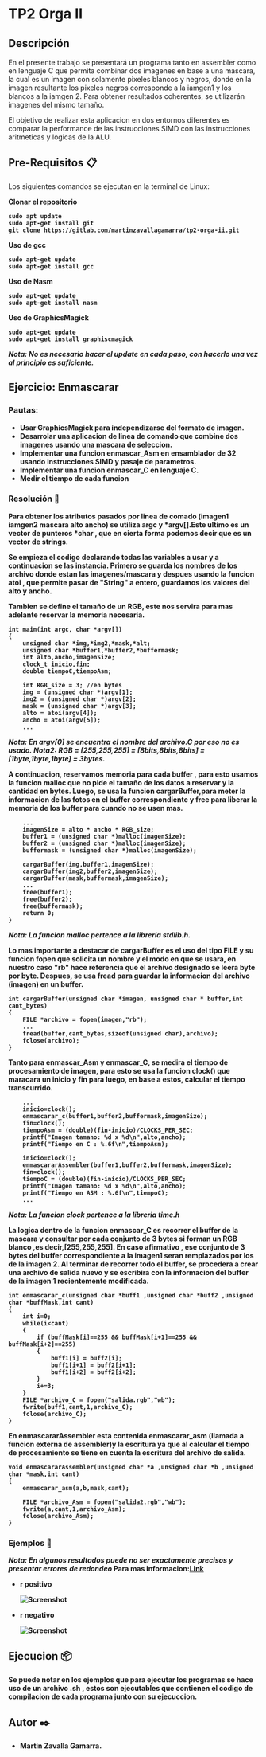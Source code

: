 # TP2 Orga II


## Descripción 
En el presente trabajo se presentará un programa tanto en assembler como en lenguaje C que permita combinar dos imagenes en base a una mascara, la cual es un imagen con solamente pixeles blancos y negros, donde en la imagen resultante los pixeles negros corresponde a la iamgen1  y los blancos a la iamgen 2. Para obtener resultados coherentes, se utilizarán imagenes del mismo tamaño.<p>
El objetivo de realizar esta aplicacion en dos entornos diferentes es comparar la performance de las instrucciones SIMD con las instrucciones aritmeticas y logicas de la ALU.

## Pre-Requisitos 📋
Los siguientes comandos se ejecutan en la terminal de Linux: 

<b>Clonar el repositorio<b>
```
sudo apt update
sudo apt-get install git
git clone https://gitlab.com/martinzavallagamarra/tp2-orga-ii.git 
```
<b>Uso de gcc<b>
```
sudo apt-get update
sudo apt-get install gcc 
```
<b>Uso de Nasm<b>
```
sudo apt-get update
sudo apt-get install nasm 
```
<b>Uso de GraphicsMagick<b>
```
sudo apt-get update
sudo apt-get install graphiscmagick 
```
_Nota: No es necesario hacer el update en cada paso, con hacerlo una vez al principio es suficiente._

## Ejercicio: Enmascarar 

### Pautas:
- Usar GraphicsMagick para independizarse del formato de imagen.
- Desarrolar una aplicacion de linea de comando que combine dos imagenes usando una mascara de seleccion.
- Implementar una funcion enmascar_Asm en ensamblador de 32 usando instrucciones SIMD y pasaje de parametros.
- Implementar una funcion enmascar_C  en lenguaje C.
- Medir el tiempo de cada funcion

### Resolución 🔧

Para obtener los atributos pasados por linea de comado (imagen1  iamgen2  mascara alto ancho) se utiliza argc y *argv[].Este ultimo es un vector de punteros *char , que en cierta forma podemos decir que es un vector de strings.<p>
Se empieza el codigo declarando todas las variables a usar y a continuacion se las instancia. Primero se guarda los nombres de los archivo donde estan las imagenes/mascara y despues usando la funcion atoi , que permite pasar de "String" a entero, guardamos los valores del alto y ancho.<p>
Tambien se define el tamaño de un RGB, este nos servira para mas adelante reservar la memoria necesaria.   
```
int main(int argc, char *argv[])  
{
    unsigned char *img,*img2,*mask,*alt;
    unsigned char *buffer1,*buffer2,*buffermask;
    int alto,ancho,imagenSize;
    clock_t inicio,fin;
    double tiempoC,tiempoAsm;

    int RGB_size = 3; //en bytes
    img = (unsigned char *)argv[1];
    img2 = (unsigned char *)argv[2];
    mask = (unsigned char *)argv[3];
    alto = atoi(argv[4]);
    ancho = atoi(argv[5]); 
    ...
```
_Nota: En argv[0] se encuentra el nombre del archivo.C por eso no es usado._
_Nota2: RGB = [255,255,255] = [8bits,8bits,8bits] = [1byte,1byte,1byte] = 3bytes._

A continuacion, reservamos memoria para cada buffer , para esto usamos la funcion malloc que no pide el tamaño de los datos a reservar y la cantidad en bytes. Luego, se usa la funcion cargarBuffer,para meter la informacion de las fotos en el buffer correspondiente y free para liberar la memoria de los buffer para cuando no se usen mas.
```
    ...
    imagenSize = alto * ancho * RGB_size;
    buffer1 = (unsigned char *)malloc(imagenSize);
    buffer2 = (unsigned char *)malloc(imagenSize);
    buffermask = (unsigned char *)malloc(imagenSize); 
    
    cargarBuffer(img,buffer1,imagenSize);
    cargarBuffer(img2,buffer2,imagenSize);
    cargarBuffer(mask,buffermask,imagenSize);
    ...
    free(buffer1);
    free(buffer2);
    free(buffermask);
    return 0;
}
```
_Nota: La funcion malloc pertence a la libreria stdlib.h._

Lo mas importante a destacar de cargarBuffer es el uso del tipo FILE y su funcion fopen que solicita un nombre y el modo en que se usara, en nuestro caso "rb" hace referencia que el archivo designado se leera byte por byte. Despues, se usa fread para guardar la informacion del archivo (imagen) en un buffer.
```
int cargarBuffer(unsigned char *imagen, unsigned char * buffer,int cant_bytes)
{
    FILE *archivo = fopen(imagen,"rb");
    ...
    fread(buffer,cant_bytes,sizeof(unsigned char),archivo);    
    fclose(archivo);
}
```
Tanto para enmascar_Asm y enmascar_C, se medira el tiempo de procesamiento de imagen, para esto se usa la funcion clock() que maracara un inicio y fin para luego, en base a estos, calcular el tiempo transcurrido.
```
    ...
    inicio=clock();
    enmascarar_c(buffer1,buffer2,buffermask,imagenSize);
    fin=clock();
    tiempoAsm = (double)(fin-inicio)/CLOCKS_PER_SEC;
    printf("Imagen tamano: %d x %d\n",alto,ancho);
    printf("Tiempo en C : %.6f\n",tiempoAsm);

    inicio=clock();
    enmascararAssembler(buffer1,buffer2,buffermask,imagenSize);
    fin=clock();
    tiempoC = (double)(fin-inicio)/CLOCKS_PER_SEC;
    printf("Imagen tamano: %d x %d\n",alto,ancho);
    printf("Tiempo en ASM : %.6f\n",tiempoC);
    ...
```
_Nota: La funcion clock pertence a la libreria time.h_

La logica dentro de la funcion enmascar_C es recorrer el buffer de la mascara y consultar por cada conjunto de 3 bytes si forman un RGB blanco ,es decir,[255,255,255]. En caso afirmativo , ese conjunto de 3 bytes del buffer correspondiente a la imagen1 seran remplazados por los de la imagen 2.
Al terminar de recorrer todo el buffer, se procedera a crear una archivo de salida nuevo y se escribira con la informacion del buffer de la imagen 1 recientemente modificada.
```
int enmascarar_c(unsigned char *buff1 ,unsigned char *buff2 ,unsigned char *buffMask,int cant)
{
    int i=0;
    while(i<cant)
    {
        if (buffMask[i]==255 && buffMask[i+1]==255 && buffMask[i+2]==255)
        {
            buff1[i] = buff2[i];
            buff1[i+1] = buff2[i+1];
            buff1[i+2] = buff2[i+2];           
        }
        i+=3;
    }
    FILE *archivo_C = fopen("salida.rgb","wb");
    fwrite(buff1,cant,1,archivo_C);
    fclose(archivo_C);    
}
```
En enmascararAssembler esta contenida enmascarar_asm (llamada a funcion externa de assembler)y la escritura ya que al calcular el tiempo de procesamiento se tiene en cuenta la escritura del archivo de salida. 
```
void enmascararAssembler(unsigned char *a ,unsigned char *b ,unsigned char *mask,int cant)
{
    enmascarar_asm(a,b,mask,cant);

    FILE *archivo_Asm = fopen("salida2.rgb","wb");
    fwrite(a,cant,1,archivo_Asm);
    fclose(archivo_Asm);
}
```

### Ejemplos 🚀
_Nota: En algunos resultados puede no ser exactamente precisos y presentar errores de redondeo_ 
Para mas informacion:[Link](http://puntoflotante.org/errors/rounding/)
* **r positivo**<p>
![Screenshot](escalar2.png)
* **r negativo** <p>
![Screenshot](escalar1.png)

## Ejecucion 📦
Se puede notar en los ejemplos que para ejecutar los programas se hace uso de un archivo .sh , estos son ejecutables que contienen el codigo de compilacion de cada programa junto con su ejecuccion.

## Autor ✒️
- Martin Zavalla Gamarra.

